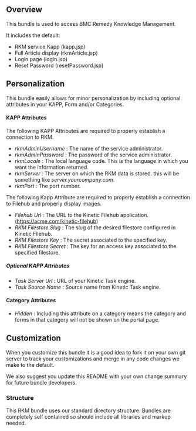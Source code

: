 ## Overview
This bundle is used to access BMC Remedy Knowledge Management.

It includes the default:

* RKM service Kapp (kapp.jsp)
* Full Article display (rkmArticle.jsp)
* Login page (login.jsp)
* Reset Password (resetPassword.jsp)

## Personalization
This bundle easily allows for minor personalization by including optional attributes in your KAPP, Form and/or Categories.

#### KAPP Attributes
The following KAPP Attributes are required to properly establish a connection to RKM.
* _rkmAdminUsername_ : The name of the service administrator.
* _rkmAdminPassword_ : The password of the service administrator.
* _rkmLocale_ : The local language code. This is the language in which you want the information returned.
* _rkmServer_ : The server on which the RKM data is stored. this will be something like _server.yourcompany.com_.
* _rkmPort_ : The port number.

The following Kapp Attribute are required to properly establish a connection to Filehub and properly display images.
* _Filehub Url_ : The URL to the Kinetic Filehub application. (https://acme.com/kinetic-filehub)
* _RKM Filestore Slug_ : The slug of the desired filestore configured in Kinetic Filehub.
* _RKM Filestore Key_ : The secret associated to the specified key.
* _RKM Filestore Secret_ : The key for an access key associated to the specified filestore.

##### Optional KAPP Attributes
* _Task Server Url_ : URL of your Kinetic Task engine.
* _Task Source Name_ : Source name from Kinetic Task engine.

#### Category Attributes
* _Hidden_ : Including this attribute on a category means the category and forms in that category will not be shown on the portal page.

## Customization
When you customize this bundle it is a good idea to fork it on your own git server to track your customizations and merge in any code changes we make to the default.

We also suggest you update this README with your own change summary for future bundle developers.

### Structure
This RKM bundle uses our standard directory structure. Bundles are completely self contained so should include all libraries and markup needed.
